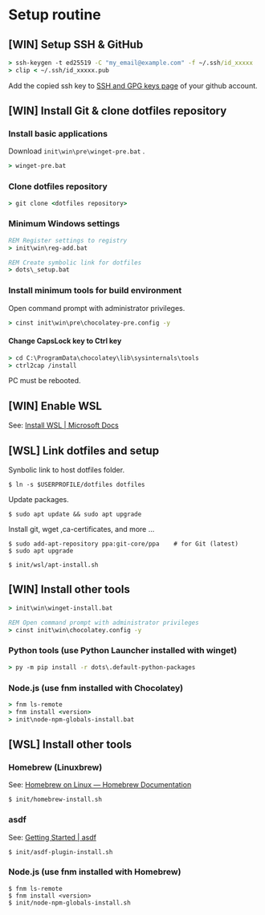 Setup routine
=============

**[WIN]** Setup SSH & GitHub
-----------------------------

```bat
> ssh-keygen -t ed25519 -C "my_email@example.com" -f ~/.ssh/id_xxxxx
> clip < ~/.ssh/id_xxxxx.pub
```

Add the copied ssh key to [SSH and GPG keys page](https://github.com/settings/keys) of your github account.


**[WIN]** Install Git & clone dotfiles repository
--------------------------------------------------

### Install basic applications

Download `init\win\pre\winget-pre.bat` .

```bat
> winget-pre.bat
```

### Clone dotfiles repository

```bat
> git clone <dotfiles repository>
```

### Minimum Windows settings

```bat
REM Register settings to registry
> init\win\reg-add.bat

REM Create symbolic link for dotfiles
> dots\_setup.bat
```
### Install minimum tools for build environment

Open command prompt with administrator privileges.

```bat
> cinst init\win\pre\chocolatey-pre.config -y
```

#### Change CapsLock key to Ctrl key

```bat
> cd C:\ProgramData\chocolatey\lib\sysinternals\tools
> ctrl2cap /install
```

PC must be rebooted.

**[WIN]** Enable WSL
---------------------

See: [Install WSL | Microsoft Docs](https://docs.microsoft.com/en-us/windows/wsl/install)


**[WSL]** Link dotfiles and setup
---------------------------------

Synbolic link to host dotfiles folder.

```shell
$ ln -s $USERPROFILE/dotfiles dotfiles
```

Update packages.

```shell
$ sudo apt update && sudo apt upgrade
```

Install git, wget ,ca-certificates, and more ...

```shell
$ sudo add-apt-repository ppa:git-core/ppa    # for Git (latest)
$ sudo apt upgrade

$ init/wsl/apt-install.sh
```


**[WIN]** Install other tools
-------------------------------

```bat
> init\win\winget-install.bat

REM Open command prompt with administrator privileges
> cinst init\win\chocolatey.config -y
```

### Python tools (use Python Launcher installed with winget)

```bat
> py -m pip install -r dots\.default-python-packages
```

### Node.js (use fnm installed with Chocolatey)

```bat
> fnm ls-remote
> fnm install <version>
> init\node-npm-globals-install.bat
```

**[WSL]** Install other tools
------------------------------

### Homebrew (Linuxbrew)

See: [Homebrew on Linux — Homebrew Documentation](https://docs.brew.sh/Homebrew-on-Linux)

```shell
$ init/homebrew-install.sh
```

### asdf

See: [Getting Started | asdf](https://asdf-vm.com/guide/getting-started.html)

```shell
$ init/asdf-plugin-install.sh
```

### Node.js (use fnm installed with Homebrew)

```shell
$ fnm ls-remote
$ fnm install <version>
$ init/node-npm-globals-install.sh
```

